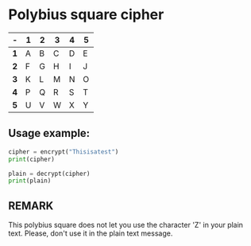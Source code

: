 # Polybius square cipher 

| - | 1 | 2 | 3 | 4 | 5
| --- | --- | --- | --- | --- | --- |
| **1** | A | B | C | D | E |
| **2** | F | G | H | I | J |
| **3** | K | L | M | N | O |
| **4** | P | Q | R | S | T |
| **5** | U | V | W | X | Y |


## Usage example:

```python
cipher = encrypt("Thisisatest")
print(cipher)
```

```python
plain = decrypt(cipher)
print(plain)
```

## REMARK 
This polybius square does not let you use the character 'Z' in your plain text.
Please, don't use it in the plain text message.


